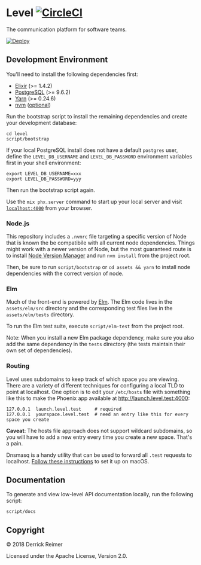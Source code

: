 # Level [![CircleCI](https://circleci.com/gh/levelspace/level.svg?style=svg)](https://circleci.com/gh/levelspace/level)

The communication platform for software teams.

[![Deploy](https://www.herokucdn.com/deploy/button.svg)](https://heroku.com/deploy?template=https://github.com/levelspace/level/tree/master)

## Development Environment

You'll need to install the following dependencies first:

- [Elixir](https://elixir-lang.org/install.html) (>= 1.4.2)
- [PostgreSQL](https://postgresapp.com/) (>= 9.6.2)
- [Yarn](https://yarnpkg.com/en/docs/install) (>= 0.24.6)
- [nvm](https://github.com/creationix/nvm) ([optional](#nodejs))

Run the bootstrap script to install the remaining dependencies and create your
development database:

```
cd level
script/bootstrap
```

If your local PostgreSQL install does not have a default `postgres` user,
define the `LEVEL_DB_USERNAME` and `LEVEL_DB_PASSWORD` environment variables
first in your shell environment:

```
export LEVEL_DB_USERNAME=xxx
export LEVEL_DB_PASSWORD=yyy
```

Then run the bootstrap script again.

Use the `mix phx.server` command to start up your local server and visit
[`localhost:4000`](http://localhost:4000) from your browser.

### Node.js

This repository includes a `.nvmrc` file targeting a specific version of Node
that is known the be compatibile with all current node dependencies. Things might work
with a newer version of Node, but the most guaranteed route is to install
[Node Version Manager](https://github.com/creationix/nvm) and run `nvm install` from
the project root.

Then, be sure to run `script/bootstrap` or `cd assets && yarn` to install node dependencies
with the correct version of node.

### Elm

Much of the front-end is powered by [Elm](http://elm-lang.org/).
The Elm code lives in the `assets/elm/src` directory and the corresponding test files
live in the `assets/elm/tests` directory.

To run the Elm test suite, execute `script/elm-test` from the project root.

Note: When you install a new Elm package dependency, make sure you also add the same
dependency in the `tests` directory (the tests maintain their own set of dependencies).

### Routing

Level uses subdomains to keep track of which space you are viewing. There are a variety
of different techniques for configuring a local TLD to point at localhost. One option is to
edit your `/etc/hosts` file with something like this to make the Phoenix app available
at http://launch.level.test:4000:

```
127.0.0.1  launch.level.test     # required
127.0.0.1  yourspace.level.test  # need an entry like this for every space you create
```

**Caveat**: The hosts file approach does not support wildcard subdomains, so you
will have to add a new entry every time you create a new space. That's a pain.

Dnsmasq is a handy utility that can be used to forward all `.test` requests to localhost.
[Follow these instructions](http://asciithoughts.com/posts/2014/02/23/setting-up-a-wildcard-dns-domain-on-mac-os-x/) to set it up on macOS.

## Documentation

To generate and view low-level API documentation locally, run the following script:

```
script/docs
```

## Copyright

:copyright: 2018 Derrick Reimer

Licensed under the Apache License, Version 2.0.
